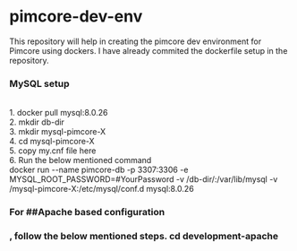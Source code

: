 # pimcore-dev-env
This repository will help in creating the pimcore dev environment for Pimcore using dockers.
I have already commited the dockerfile setup in the repository. </br>
<h3>MySQL setup</h3> </br>
1. docker pull mysql:8.0.26 </br>
2. mkdir db-dir </br>
3. mkdir mysql-pimcore-X </br>
4. cd mysql-pimcore-X </br>
5. copy my.cnf file here </br>
6. Run the below mentioned command <br/>
docker run --name pimcore-db -p 3307:3306  -e MYSQL_ROOT_PASSWORD=#YourPassword -v /db-dir/:/var/lib/mysql -v /mysql-pimcore-X:/etc/mysql/conf.d  mysql:8.0.26 </br>


<h3>For ##Apache based configuration <h3> , follow the below mentioned steps.
cd development-apache
